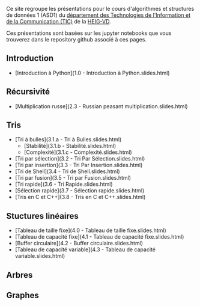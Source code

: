 
Ce site regroupe les présentations pour le cours d'algorithmes et structures de données 1 (ASD1) du [département des Technologies de l'Information et de la Communication (TIC)](https://heig-vd.ch/a-propos/heig-vd/organisation/departements/tic) de la [
HEIG-VD](http://www.heig-vd.ch).

Ces présentations sont basées sur les jupyter notebooks que vous trouverez dans le repository github associé à ces pages.

## Introduction

* [Introduction à Python](1.0 - Introduction à Python.slides.html)

## Récursivité

* [Multiplication russe](2.3 - Russian peasant multiplication.slides.html)


## Tris

* [Tri à bulles](3.1.a - Tri à Bulles.slides.html)
  * [Stabilité](3.1.b - Stabilité.slides.html)
  * [Complexité](3.1.c - Complexité.slides.html)
* [Tri par sélection](3.2 - Tri Par Sélection.slides.html)
* [Tri par insertion](3.3 - Tri Par Insertion.slides.html)
* [Tri de Shell](3.4 - Tri de Shell.slides.html)
* [Tri par fusion](3.5 - Tri par Fusion.slides.html)
* [Tri rapide](3.6 - Tri Rapide.slides.html)
* [Sélection rapide](3.7 - Sélection rapide.slides.html)
* [Tris en C et C++](3.8 - Tris en C et C++.slides.html)

## Stuctures linéaires

* [Tableau de taille fixe](4.0 - Tableau de taille fixe.slides.html)
* [Tableau de capacité fixe](4.1 - Tableau de capacité fixe.slides.html)
* [Buffer circulaire](4.2 - Buffer circulaire.slides.html)
* [Tableau de capacité variable](4.3 - Tableau de capacité variable.slides.html)

## Arbres

## Graphes
